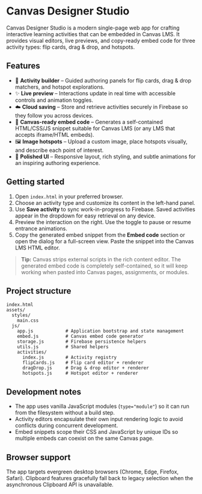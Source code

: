 # Canvas Designer Studio

Canvas Designer Studio is a modern single-page web app for crafting interactive learning activities that can be embedded in Canvas LMS. It provides visual editors, live previews, and copy-ready embed code for three activity types: flip cards, drag & drop, and hotspots.

## Features

- 🎯 **Activity builder** – Guided authoring panels for flip cards, drag & drop matchers, and hotspot explorations.
- ✨ **Live preview** – Interactions update in real time with accessible controls and animation toggles.
- ☁️ **Cloud saving** – Store and retrieve activities securely in Firebase so they follow you across devices.
- 🔗 **Canvas-ready embed code** – Generates a self-contained HTML/CSS/JS snippet suitable for Canvas LMS (or any LMS that accepts iframe/HTML embeds).
- 🖼️ **Image hotspots** – Upload a custom image, place hotspots visually, and describe each point of interest.
- 🌈 **Polished UI** – Responsive layout, rich styling, and subtle animations for an inspiring authoring experience.

## Getting started

1. Open `index.html` in your preferred browser.
2. Choose an activity type and customize its content in the left-hand panel.
3. Use **Save activity** to sync work-in-progress to Firebase. Saved activities appear in the dropdown for easy retrieval on any device.
4. Preview the interaction on the right. Use the toggle to pause or resume entrance animations.
5. Copy the generated embed snippet from the **Embed code** section or open the dialog for a full-screen view. Paste the snippet into the Canvas LMS HTML editor.

> **Tip:** Canvas strips external scripts in the rich content editor. The generated embed code is completely self-contained, so it will keep working when pasted into Canvas pages, assignments, or modules.

## Project structure

```
index.html
assets/
  styles/
    main.css
  js/
    app.js            # Application bootstrap and state management
    embed.js          # Canvas embed code generator
    storage.js        # Firebase persistence helpers
    utils.js          # Shared helpers
    activities/
      index.js        # Activity registry
      flipCards.js    # Flip card editor + renderer
      dragDrop.js     # Drag & drop editor + renderer
      hotspots.js     # Hotspot editor + renderer
```

## Development notes

- The app uses vanilla JavaScript modules (`type="module"`) so it can run from the filesystem without a build step.
- Activity editors encapsulate their own input rendering logic to avoid conflicts during concurrent development.
- Embed snippets scope their CSS and JavaScript by unique IDs so multiple embeds can coexist on the same Canvas page.

## Browser support

The app targets evergreen desktop browsers (Chrome, Edge, Firefox, Safari). Clipboard features gracefully fall back to legacy selection when the asynchronous Clipboard API is unavailable.

